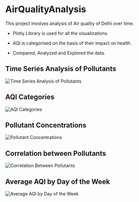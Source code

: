 # AirQualityAnalysis

This project involves analysis of Air quality of Delhi over time.

* Plotly Library is used for all the visualizations.

* AQI is categorised on the basis of their impact on health.

* Compared, Analyzed and Explored the data.

## Time Series Analysis of Pollutants
![Time Series Analysis of Pollutants](https://github.com/Prathmeshp20/AirQualityAnalysis/assets/77873093/bed6e1e8-c0a4-4344-bf82-23e2ab373fd5)

## AQI Categories
![AQI Categories](https://github.com/Prathmeshp20/AirQualityAnalysis/assets/77873093/3354d4e4-e84a-4d21-a31a-3a6fd0e9e70c)

## Pollutant Concentrations
![Pollutant Concentrations](https://github.com/Prathmeshp20/AirQualityAnalysis/assets/77873093/bfafc87c-93eb-424d-8c1c-2041b9adcb69)

## Correlation between Pollutants
![Correlation Between Pollutants](https://github.com/Prathmeshp20/AirQualityAnalysis/assets/77873093/cc07110e-83f0-4bc1-a723-ea8afd7e1b41)

## Average AQI by Day of the Week
![Average AQI by Day of the Week](https://github.com/Prathmeshp20/AirQualityAnalysis/assets/77873093/110e9961-7e9a-4333-8251-cb4e54f15ed0)

